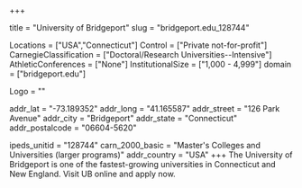 
+++

title = "University of Bridgeport"
slug = "bridgeport.edu_128744"

Locations = ["USA","Connecticut"]
Control = ["Private not-for-profit"]
CarnegieClassification = ["Doctoral/Research Universities--Intensive"]
AthleticConferences = ["None"]
InstitutionalSize = ["1,000 - 4,999"]
domain = ["bridgeport.edu"]

Logo = ""

addr_lat = "-73.189352"
addr_long = "41.165587"
addr_street = "126 Park Avenue"
addr_city = "Bridgeport"
addr_state = "Connecticut"
addr_postalcode = "06604-5620"

ipeds_unitid = "128744"
carn_2000_basic = "Master's Colleges and Universities (larger programs)"
addr_country = "USA"
+++
    The University of Bridgeport is one of the fastest-growing universities in Connecticut and New England. Visit UB online and apply now.
